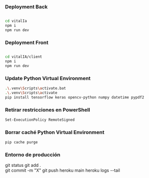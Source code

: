 
### Deployment Back

```sh

cd vitalIa
npm i
npm run dev
```

### Deployment Front

```sh

cd vitalIA/client
npm i
npm run dev
```

### Update Python Virtual Environment 
```sh
.\.venv\Scripts\activate.bat
.\.venv\Scripts\activate
pip install tensorflow keras opencv-python numpy datetime pypdf2
```

### Retirar restricciones en PowerShell
```sh
Set-ExecutionPolicy RemoteSigned
```

### Borrar caché Python Virtual Environment 
```sh
pip cache purge
```

### Entorno de producción 
git status
git add .  
git commit -m "X"
git push heroku main
heroku logs --tail
